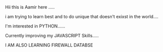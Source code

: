 Hii this is Aamir here .....

i am trying to learn best and to do unique that doesn't exixst in the world....

 I'm interested in PYTHON......
 
Currently improving my JAVASCRIPT Skills.....


 I AM ALSO LEARNING FIREWALL DATABSE 
